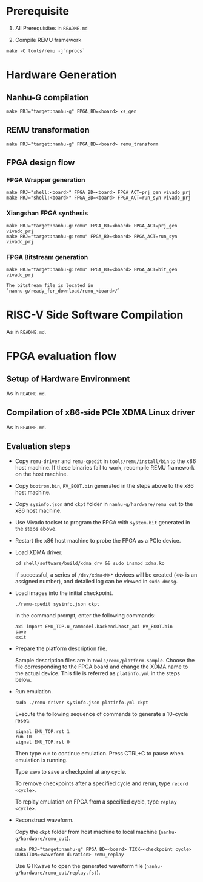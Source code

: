 # Prerequisite

1. All Prerequisites in `README.md`

2. Compile REMU framework

`` make -C tools/remu -j`nprocs` ``

# Hardware Generation

## Nanhu-G compilation

`make PRJ="target:nanhu-g" FPGA_BD=<board> xs_gen`

## REMU transformation

`make PRJ="target:nanhu-g" FPGA_BD=<board> remu_transform`

## FPGA design flow

### FPGA Wrapper generation   
`make PRJ="shell:<board>" FPGA_BD=<board> FPGA_ACT=prj_gen vivado_prj`    
`make PRJ="shell:<board>" FPGA_BD=<board> FPGA_ACT=run_syn vivado_prj`   

### Xiangshan FPGA synthesis  
`make PRJ="target:nanhu-g:remu" FPGA_BD=<board> FPGA_ACT=prj_gen vivado_prj`   
`make PRJ="target:nanhu-g:remu" FPGA_BD=<board> FPGA_ACT=run_syn vivado_prj`

### FPGA Bitstream generation  
`make PRJ="target:nanhu-g:remu" FPGA_BD=<board> FPGA_ACT=bit_gen vivado_prj`

    The bitstream file is located in   
    `nanhu-g/ready_for_download/remu_<board>/`

# RISC-V Side Software Compilation

As in `README.md`. 

# FPGA evaluation flow

## Setup of Hardware Environment

As in `README.md`. 

## Compilation of x86-side PCIe XDMA Linux driver

As in `README.md`.

## Evaluation steps

- Copy `remu-driver` and `remu-cpedit` in `tools/remu/install/bin` to the x86 host machine. 
If these binaries fail to work, recompile REMU framework on the host machine. 

- Copy `bootrom.bin`, `RV_BOOT.bin` generated in the steps above to the x86 host machine.

- Copy `sysinfo.json` and `ckpt` folder in `nanhu-g/hardware/remu_out` to the x86 host machine.

- Use Vivado toolset to program the FPGA with `system.bit` generated in the steps above.

- Restart the x86 host machine to probe the FPGA as a PCIe device.

- Load XDMA driver.

    `cd shell/software/build/xdma_drv && sudo insmod xdma.ko`

    If successful, a series of `/dev/xdma<N>*` devices will be created (`<N>` is an assigned number), and detailed log can be viewed in `sudo dmesg`.

- Load images into the initial checkpoint.

    `./remu-cpedit sysinfo.json ckpt`

    In the command prompt, enter the following commands:

    ```
    axi import EMU_TOP.u_rammodel.backend.host_axi RV_BOOT.bin
    save
    exit
    ```

    <!-- Note: loading bootrom is currently unsupported -->

- Prepare the platform description file.

    Sample description files are in `tools/remu/platform-sample`. 
    Choose the file corresponding to the FPGA board and change the XDMA name to the actual device. 
    This file is referred as `platinfo.yml` in the steps below. 

- Run emulation.

    `sudo ./remu-driver sysinfo.json platinfo.yml ckpt`

    Execute the following sequence of commands to generate a 10-cycle reset:

    ```
    signal EMU_TOP.rst 1
    run 10
    signal EMU_TOP.rst 0
    ```

    Then type `run` to continue emulation. 
    Press CTRL+C to pause when emulation is running. 

    Type `save` to save a checkpoint at any cycle. 

    To remove checkpoints after a specified cycle and rerun, type `record <cycle>`.
 
    To replay emulation on FPGA from a specified cycle, type `replay <cycle>`. 

- Reconstruct waveform.

    Copy the `ckpt` folder from host machine to local machine (`nanhu-g/hardware/remu_out`). 

    `make PRJ="target:nanhu-g" FPGA_BD=<board> TICK=<checkpoint cycle> DURATION=<waveform duration> remu_replay`

    Use GTKwave to open the generated waveform file (`nanhu-g/hardware/remu_out/replay.fst`).
